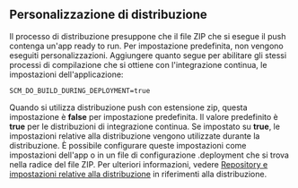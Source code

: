 ## <a name="deployment-customization"></a>Personalizzazione di distribuzione

Il processo di distribuzione presuppone che il file ZIP che si esegue il push contenga un'app ready to run. Per impostazione predefinita, non vengono eseguiti personalizzazioni. Aggiungere quanto segue per abilitare gli stessi processi di compilazione che si ottiene con l'integrazione continua, le impostazioni dell'applicazione:

    SCM_DO_BUILD_DURING_DEPLOYMENT=true 

Quando si utilizza distribuzione push con estensione zip, questa impostazione è **false** per impostazione predefinita. Il valore predefinito è **true** per le distribuzioni di integrazione continua. Se impostato su **true**, le impostazioni relative alla distribuzione vengono utilizzate durante la distribuzione. È possibile configurare queste impostazioni come impostazioni dell'app o in un file di configurazione .deployment che si trova nella radice del file ZIP. Per ulteriori informazioni, vedere [Repository e impostazioni relative alla distribuzione](https://github.com/projectkudu/kudu/wiki/Configurable-settings#repository-and-deployment-related-settings) in riferimenti alla distribuzione.